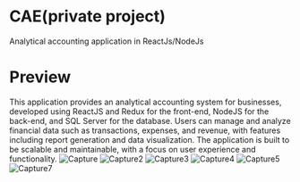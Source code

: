 # CAE(private project)
Analytical accounting application in ReactJs/NodeJs
# Preview
This application provides an analytical accounting system for businesses, developed using ReactJS and Redux for the front-end, NodeJS for the back-end, and SQL Server for the database. Users can manage and analyze financial data such as transactions, expenses, and revenue, with features including report generation and data visualization. The application is built to be scalable and maintainable, with a focus on user experience and functionality.
![Capture](https://github.com/Bachir-Ahmed-Rachid/CAE/assets/99692801/218d7af6-4c3c-4923-8393-6b03b3726783)
![Capture2](https://github.com/Bachir-Ahmed-Rachid/CAE/assets/99692801/406761f0-1a0c-4f26-8d53-d9415bb284e4)
![Capture3](https://github.com/Bachir-Ahmed-Rachid/CAE/assets/99692801/583763fd-5691-4ab3-b137-fd461b90d4d8)
![Capture4](https://github.com/Bachir-Ahmed-Rachid/CAE/assets/99692801/91dd582c-d748-40c7-b1ec-adeed96f93ec)
![Capture5](https://github.com/Bachir-Ahmed-Rachid/CAE/assets/99692801/2f006529-feb5-41af-9bb7-5029eb5ed408)
![Capture7](https://github.com/Bachir-Ahmed-Rachid/CAE/assets/99692801/f1fd6ad6-e969-48f5-87e9-681295f256d0)
